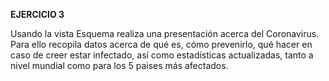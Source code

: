 **EJERCICIO 3**

Usando la vista Esquema realiza una presentación acerca del Coronavirus. Para ello recopila datos acerca de qué es,  cómo prevenirlo, qué hacer en caso de creer estar infectado, así como estadísticas actualizadas, tanto a nivel mundial como para los 5 paises más afectados.
<!--stackedit_data:
eyJoaXN0b3J5IjpbMTQ1NDkzODkxM119
-->